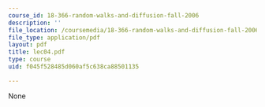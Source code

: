 ```yaml
---
course_id: 18-366-random-walks-and-diffusion-fall-2006
description: ''
file_location: /coursemedia/18-366-random-walks-and-diffusion-fall-2006/f045f528485d060af5c638ca88501135_lec04.pdf
file_type: application/pdf
layout: pdf
title: lec04.pdf
type: course
uid: f045f528485d060af5c638ca88501135

---
```

None